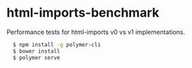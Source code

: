 # html-imports-benchmark
Performance tests for html-imports v0 vs v1 implementations.

```bash
  $ npm install -g polymer-cli
  $ bower install
  $ polymer serve
```

